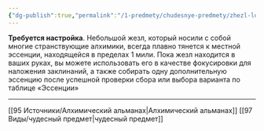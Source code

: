 ```yaml
---
{"dg-publish":true,"permalink":"/1-predmety/chudesnye-predmety/zhezl-lozohodstva/"}
---
```


**Требуется настройка**. Небольшой жезл, который носили с собой многие странствующие алхимики, всегда плавно тянется к местной эссенции, находящейся в пределах 1 мили. Пока жезл находится в ваших руках, вы можете использовать его в качестве фокусировки для наложения заклинаний, а также собирать одну дополнительную эссенцию после успешной проверки сбора или выбора варианта по таблице «Эссенции»
___
[[95 Источники/Алхимический альманах\|Алхимический альманах]] [[97 Виды/чудесный предмет\|чудесный предмет]]